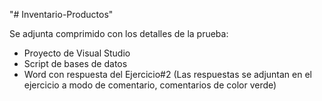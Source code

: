 "# Inventario-Productos" 

Se adjunta comprimido con los detalles de la prueba:
- Proyecto de Visual Studio
- Script de bases de datos
- Word con respuesta del Ejercicio#2 (Las respuestas se adjuntan en el ejercicio a modo de comentario, comentarios de color verde)

